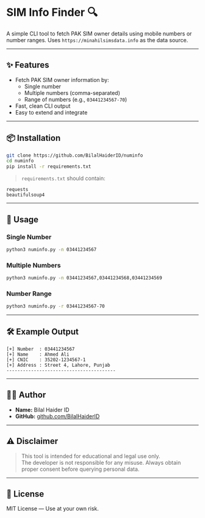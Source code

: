 
# SIM Info Finder 🔍

A simple CLI tool to fetch PAK SIM owner details using mobile numbers or number ranges.
Uses `https://minahilsimsdata.info` as the data source.

---

## ✨ Features

- Fetch PAK SIM owner information by:
  - Single number
  - Multiple numbers (comma-separated)
  - Range of numbers (e.g., `03441234567-70`)
- Fast, clean CLI output
- Easy to extend and integrate

---

## 📦 Installation

```bash
git clone https://github.com/BilalHaiderID/numinfo
cd numinfo
pip install -r requirements.txt
```

> `requirements.txt` should contain:
```
requests
beautifulsoup4
```

---

## 🚀 Usage

### Single Number
```bash
python3 numinfo.py -n 03441234567
```

### Multiple Numbers
```bash
python3 numinfo.py -n 03441234567,03441234568,03441234569
```

### Number Range
```bash
python3 numinfo.py -r 03441234567-70
```

---

## 🛠 Example Output

```
[+] Number  : 03441234567
[+] Name    : Ahmed Ali
[+] CNIC    : 35202-1234567-1
[+] Address : Street 4, Lahore, Punjab
----------------------------------------
```

---

## 👨‍💻 Author

- **Name:** Bilal Haider ID
- **GitHub:** [github.com/BilalHaiderID](https://github.com/BilalHaiderID)



---

## ⚠️ Disclaimer
> This tool is intended for educational and legal use only.  
> The developer is not responsible for any misuse. Always obtain proper consent before querying personal data.

---

## 📜 License

MIT License — Use at your own risk.
